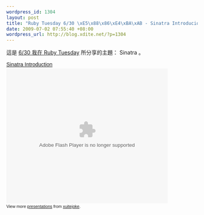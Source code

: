 ```yaml
--- 
wordpress_id: 1304
layout: post
title: "Ruby Tuesday 6/30 \xE5\x88\x86\xE4\xBA\xAB - Sinatra Introducion"
date: 2009-07-02 07:55:40 +08:00
wordpress_url: http://blog.xdite.net/?p=1304
---
```

這是 <a href="http://blog.xdite.net/?p=1282">6/30 我在 Ruby Tuesday</a> 所分享的主題： Sinatra 。

<div style="width:425px;text-align:left" id="__ss_1661103"><a style="font:14px Helvetica,Arial,Sans-serif;display:block;margin:12px 0 3px 0;text-decoration:underline;" href="http://www.slideshare.net/xuitejoke/sinatra-introduction-1661103" title="Sinatra Introduction">Sinatra Introduction</a><object style="margin:0px" width="425" height="355"><param name="movie" value="http://static.slidesharecdn.com/swf/ssplayer2.swf?doc=sinatra-basic-090630070854-phpapp02&stripped_title=sinatra-introduction-1661103" /><param name="allowFullScreen" value="true"/><param name="allowScriptAccess" value="always"/><embed src="http://static.slidesharecdn.com/swf/ssplayer2.swf?doc=sinatra-basic-090630070854-phpapp02&stripped_title=sinatra-introduction-1661103" type="application/x-shockwave-flash" allowscriptaccess="always" allowfullscreen="true" width="425" height="355"></embed></object><div style="font-size:11px;font-family:tahoma,arial;height:26px;padding-top:2px;">View more <a style="text-decoration:underline;" href="http://www.slideshare.net/">presentations</a> from <a style="text-decoration:underline;" href="http://www.slideshare.net/xuitejoke">xuitejoke</a>.</div></div>
